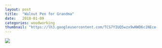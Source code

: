```yaml
---
layout: post
title:  "Walnut Pen for Grandma"
date:   2018-01-09
categories: woodworking
thumbnail: "https://lh3.googleusercontent.com/TCS7YIUQ5wzx9wNWD6c1NEce-5N6ez7S3VQAR0OWjIkU5GxfK8yHeqzsiPsFHpTDttAPAVnQgtI-2r39vKIbxqRaUwS_Ywr_vJmAeruu9_Q5h1WAoUlI1As2BODgEFTVpbq6BEz_rOfN4CtdFXQQVNgrNm0obgOPk3cqxfT7viyy6-GOJux3vEL2oUOIZctIcqM-XOGusOpine66h3HaiaqfM1rgyuY5o9niUVY93D38XFeNEtFfVV5vFKRIFXRnzpQN56-xJXkrBBuXUag45nQvAInZabN0xSGLPIGnfg9UbxGPNwFl3Tggx4FSK_D-EwJiftllcQ02nriXjht_6gO2N9-Da9Lcd0zRI2uxI2WHZMccHIRES45qqZ-MIGfGGlZUvTCQNLdoDFbDgp1ti4VOwdM9kQOA3KjZoo1GAG1NJDrxkwcm013k31TimyTP_q32CnBObRZhp8j5cwJSt7sZWfWRjr2_3AcnCzXj-1mnV1wGt0g9-zO1MN30oUQCkW9AbNjGktZJ6rgZ-0q1QMF0xK2P6Cofuz1hQZNXmcoxHzQbfgJhZf_2y-s0SijO0ZuUHOgb5ju08w2ScJcob8XhlNh6wjnU7AQz6nuLUaTk_i8EmjUakKFFN87JAX7caduvZdtC2nGhlz4Jh3H4L_m1U3BGZJEw=w1445-h963-no"
---
```


<img src="https://lh3.googleusercontent.com/TCS7YIUQ5wzx9wNWD6c1NEce-5N6ez7S3VQAR0OWjIkU5GxfK8yHeqzsiPsFHpTDttAPAVnQgtI-2r39vKIbxqRaUwS_Ywr_vJmAeruu9_Q5h1WAoUlI1As2BODgEFTVpbq6BEz_rOfN4CtdFXQQVNgrNm0obgOPk3cqxfT7viyy6-GOJux3vEL2oUOIZctIcqM-XOGusOpine66h3HaiaqfM1rgyuY5o9niUVY93D38XFeNEtFfVV5vFKRIFXRnzpQN56-xJXkrBBuXUag45nQvAInZabN0xSGLPIGnfg9UbxGPNwFl3Tggx4FSK_D-EwJiftllcQ02nriXjht_6gO2N9-Da9Lcd0zRI2uxI2WHZMccHIRES45qqZ-MIGfGGlZUvTCQNLdoDFbDgp1ti4VOwdM9kQOA3KjZoo1GAG1NJDrxkwcm013k31TimyTP_q32CnBObRZhp8j5cwJSt7sZWfWRjr2_3AcnCzXj-1mnV1wGt0g9-zO1MN30oUQCkW9AbNjGktZJ6rgZ-0q1QMF0xK2P6Cofuz1hQZNXmcoxHzQbfgJhZf_2y-s0SijO0ZuUHOgb5ju08w2ScJcob8XhlNh6wjnU7AQz6nuLUaTk_i8EmjUakKFFN87JAX7caduvZdtC2nGhlz4Jh3H4L_m1U3BGZJEw=w1445-h963-no">